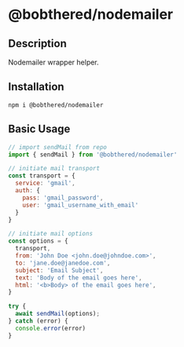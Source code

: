 # @bobthered/nodemailer

## Description
Nodemailer wrapper helper.

## Installation
```
npm i @bobthered/nodemailer
```

## Basic Usage
```js
// import sendMail from repo
import { sendMail } from '@bobthered/nodemailer'

// initiate mail transport
const transport = {
  service: 'gmail',
  auth: {
    pass: 'gmail_password',
    user: 'gmail_username_with_email'
  }
}

// initiate mail options
const options = {
  transport,
  from: 'John Doe <john.doe@johndoe.com>',
  to: 'jane.doe@janedoe.com',
  subject: 'Email Subject',
  text: 'Body of the email goes here',
  html: '<b>Body> of the email goes here',
}

try {
  await sendMail(options);
} catch (error) {
  console.error(error)
}
```